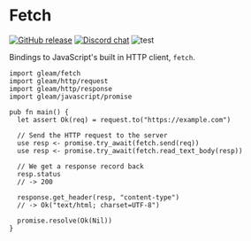 # Fetch

<a href="https://github.com/gleam-lang/fetch/releases"><img src="https://img.shields.io/github/release/gleam-lang/fetch" alt="GitHub release"></a>
<a href="https://discord.gg/Fm8Pwmy"><img src="https://img.shields.io/discord/768594524158427167?color=blue" alt="Discord chat"></a>
![test](https://github.com/gleam-lang/fetch/workflows/test/badge.svg?branch=main)

Bindings to JavaScript's built in HTTP client, `fetch`.

```gleam
import gleam/fetch
import gleam/http/request
import gleam/http/response
import gleam/javascript/promise

pub fn main() {
  let assert Ok(req) = request.to("https://example.com")

  // Send the HTTP request to the server
  use resp <- promise.try_await(fetch.send(req))
  use resp <- promise.try_await(fetch.read_text_body(resp))

  // We get a response record back
  resp.status
  // -> 200

  response.get_header(resp, "content-type")
  // -> Ok("text/html; charset=UTF-8")

  promise.resolve(Ok(Nil))
}
```
